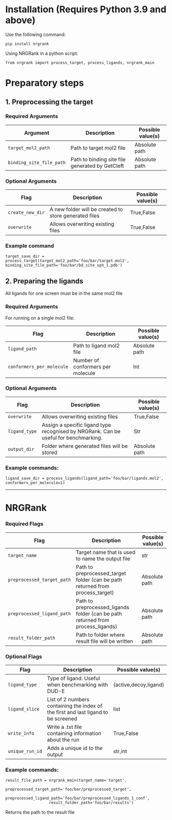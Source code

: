 # Installation (Requires Python 3.9 and above)

Use the following command:

```
pip install nrgrank
```
Using NRGRank in a python script:

```
from nrgrank import process_target, process_ligands, nrgrank_main
```

# Preparatory steps

## 1. Preprocessing the target

### Required Arguments
| Argument                 | Description                                     | Possible value(s) |
|--------------------------|-------------------------------------------------|-------------------|
| `target_mol2_path`       | Path to target mol2 file                        | Absolute path     |
| `binding_site_file_path` | Path to binding site file generated by GetCleft | Absolute path     |

### Optional Arguments
| Flag             | Description                                           | Possible value(s) |
|------------------|-------------------------------------------------------|-------------------|
| `create_new_dir` | A new folder will be created to store generated files | True,False        |
| `overwrite`      | Allows overwriting existing files                     | True,False        |

### Example command

```
target_save_dir = process_target(target_mol2_path='foo/bar/target.mol2', binding_site_file_path='foo/bar/bd_site_sph_1.pdb')
```

## 2. Preparing the ligands
   
All ligands for one screen must be in the same mol2 file
      
   ### Required Arguments
   
   For running on a single mol2 file:

   | Flag                      | Description                       | Possible value(s) |
   |---------------------------|-----------------------------------|-------------------|
   | `ligand_path`             | Path to ligand mol2 file          | Absolute path     |
   | `conformers_per_molecule` | Number of conformers per molecule | Int               |

   
   ### Optional Arguments

   | Flag           | Description                                                                          | Possible value(s) |
   |----------------|--------------------------------------------------------------------------------------|-------------------|
   | `overwrite`    | Allows overwriting existing files                                                    | True,False        |
   | `ligand_type`  | Assign a specific ligand type recognised by NRGRank. Can be useful for benchmarking. | Str               |    
   | `output_dir`   | Folder where generated files will be stored                                          | Absolute path     |
   
   ### Example commands:

   ```
   ligand_save_dir = process_ligands(ligand_path='foo/bar/ligands.mol2', conformers_per_molecule=1)
   ```

---
# NRGRank

### Required Flags
    
| Flag                       | Description                                                                     | Possible value(s) |
|----------------------------|---------------------------------------------------------------------------------|-------------------|
| `target_name`              | Target name that is used to name the output file                                | str               |
| `preprocessed_target_path` | Path to preprocessed_target folder (can be path returned from process_target)   | Absolute path     |
| `preprocessed_ligand_path` | Path to preprocessed_ligands folder (can be path returned from process_ligands) | Absolute path     |
| `result_folder_path`       | Path to folder where result file will be written                                | Absolute path     |

### Optional Flags
    
| Flag             | Description                                                                        | Possible value(s)     |
|------------------|------------------------------------------------------------------------------------|-----------------------|
| `ligand_type`    | Type of ligand. Useful when benchmarking with DUD-E                                | (active,decoy,ligand) |
| `ligand_slice`   | List of 2 numbers containing the index of the first and last ligand to be screened | list                  |
| `write_info`     | Write a .txt file containing information about the run                             | True,False            |
| `unique_run_id`  | Adds a unique id to the output                                                     | str,int               |

### Example commands:

   ```
   result_file_path = nrgrank_main(target_name='target', 
                      preprocessed_target_path='foo/bar/preprocessed_target', 
                      preprocessed_ligand_path='foo/bar/preprocessed_ligands_1_conf',
                      result_folder_path='foo/bar/results')
   ```

Returns the path to the result file